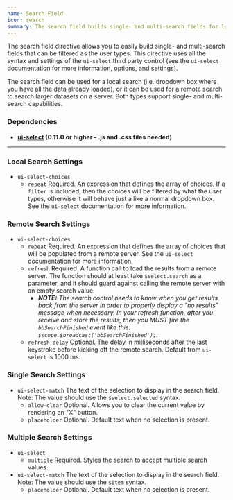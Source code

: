 ```yaml
---
name: Search Field
icon: search
summary: The search field builds single- and multi-search fields for local searches or for remote searches of larger datasets on a server.
---
```


The search field directive allows you to easily build single- and multi-search fields that can be filtered as the user types. This directive uses all the syntax and settings of the `ui-select` third party control (see the `ui-select` documentation for more information, options, and settings).

The search field can be used for a local search (i.e. dropdown box where you have all the data already loaded), or it can be used for a remote search to search larger datasets on a server.  Both types support single- and multi-search capabilities.

### Dependencies ###

 - **[ui-select](https://github.com/angular-ui/ui-select) (0.11.0 or higher - .js and .css files needed)**

---

### Local Search Settings ###

 - `ui-select-choices`
   - `repeat` Required. An expression that defines the array of choices.  If a `filter` is included, then the choices will be filtered by what the user types, otherwise it will behave just a like a normal dropdown box.  See the `ui-select` documentation for more information.

### Remote Search Settings ###

 - `ui-select-choices`
   - `repeat` Required. An expression that defines the array of choices that will be populated from a remote server.  See the `ui-select` documentation for more information.
   - `refresh` Required. A function call to load the results from a remote server. The function should at least take `$select.search` as a parameter, and it should guard against calling the remote server with an empty search value.
     - ***NOTE:** The search control needs to know when you get results back from the server in order to properly display a "no results" message when necessary.  In your refresh function, after you receive and store the results, then you MUST fire the `bbSearchFinished` event like this:  `$scope.$broadcast('bbSearchFinished');`.*
   - `refresh-delay` Optional. The delay in milliseconds after the last keystroke before kicking off the remote search. Default from `ui-select` is 1000 ms.

### Single Search Settings ###

 - `ui-select-match` The text of the selection to display in the search field. Note: The value should use the `$select.selected` syntax.
   - `allow-clear` Optional. Allows you to clear the current value by rendering an "X" button.
   - `placeholder` Optional. Default text when no selection is present.

### Multiple Search Settings ###

 - `ui-select`
   - `multiple` Required. Styles the search to accept multiple search values.
 - `ui-select-match` The text of the selection to display in the search field. Note: The value should use the `$item` syntax.
   - `placeholder` Optional. Default text when no selection is present.
